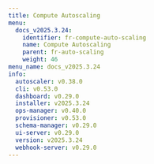 ```yaml
---
title: Compute Autoscaling
menu:
  docs_v2025.3.24:
    identifier: fr-compute-auto-scaling
    name: Compute Autoscaling
    parent: fr-auto-scaling
    weight: 46
menu_name: docs_v2025.3.24
info:
  autoscaler: v0.38.0
  cli: v0.53.0
  dashboard: v0.29.0
  installer: v2025.3.24
  ops-manager: v0.40.0
  provisioner: v0.53.0
  schema-manager: v0.29.0
  ui-server: v0.29.0
  version: v2025.3.24
  webhook-server: v0.29.0
---
```


